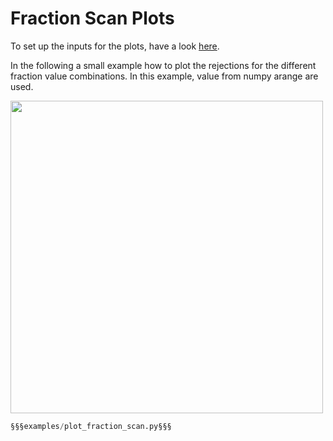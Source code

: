 # Fraction Scan Plots

To set up the inputs for the plots, have a look [here](./index.md).

In the following a small example how to plot the rejections
for the different fraction value combinations. In this example, 
value from numpy arange are used.

<img src=https://github.com/umami-hep/puma/raw/examples-material/Line2DPlot_test.png width=500>

```py
§§§examples/plot_fraction_scan.py§§§
```
